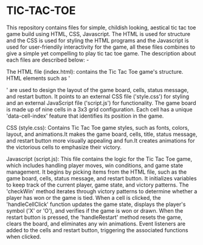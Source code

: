 # TIC-TAC-TOE
This repository contains files for simple, childish looking, aestical tic tac toe game build using HTML, CSS, Javascript. The HTML is used for structure and the CSS is used for styling the HTML programs and the Javascript is used for user-friendily interactivity for the game, all these files combines to give a simple yet compelling to play tic tac toe game. The description about each files are described below: -

The HTML file (index.html): contains the Tic Tac Toe game's structure. HTML elements such as '<div>' are used to design the layout of the game board, cells, status message, and restart button. It points to an external CSS file ('style.css') for styling and an external JavaScript file ('script.js') for functionality. The game board is made up of nine cells in a 3x3 grid configuration. Each cell has a unique 'data-cell-index' feature that identifies its position in the game.

CSS (style.css): Contains Tic Tac Toe game styles, such as fonts, colors, layout, and animations.It makes the game board, cells, title, status message, and restart button more visually appealing and fun.It creates animations for the victorious cells to emphasize their victory.

Javascript (script.js): This file contains the logic for the Tic Tac Toe game, which includes handling player moves, win conditions, and game state management. It begins by picking items from the HTML file, such as the game board, cells, status message, and restart button. It initializes variables to keep track of the current player, game state, and victory patterns. The 'checkWin' method iterates through victory patterns to determine whether a player has won or the game is tied. When a cell is clicked, the 'handleCellClick' function updates the game state, displays the player's symbol ('X' or 'O'), and verifies if the game is won or drawn. When the restart button is pressed, the 'handleRestart' method resets the game, clears the board, and eliminates any win animations. Event listeners are added to the cells and restart button, triggering the associated functions when clicked. 

